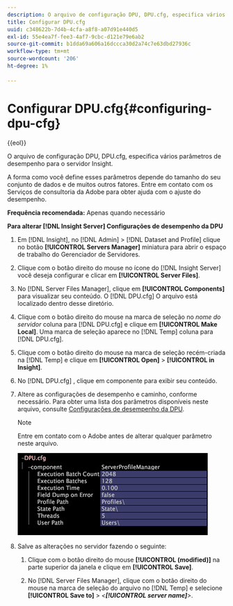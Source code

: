 ```yaml
---
description: O arquivo de configuração DPU, DPU.cfg, especifica vários parâmetros de desempenho para o servidor Insight.
title: Configurar DPU.cfg
uuid: c348622b-7d4b-4cfa-a8f8-a07d91e440d5
exl-id: 55e4ea7f-fee3-4af7-9cbc-d121e79e6ab2
source-git-commit: b1dda69a606a16dccca30d2a74c7e63dbd27936c
workflow-type: tm+mt
source-wordcount: '206'
ht-degree: 1%

---
```


# Configurar DPU.cfg{#configuring-dpu-cfg}

{{eol}}

O arquivo de configuração DPU, DPU.cfg, especifica vários parâmetros de desempenho para o servidor Insight.

A forma como você define esses parâmetros depende do tamanho do seu conjunto de dados e de muitos outros fatores. Entre em contato com os Serviços de consultoria da Adobe para obter ajuda com o ajuste do desempenho.

**Frequência recomendada:** Apenas quando necessário

**Para alterar [!DNL Insight Server] Configurações de desempenho da DPU**

1. Em [!DNL Insight], no [!DNL Admin] > [!DNL Dataset and Profile] clique no botão **[!UICONTROL Servers Manager]** miniatura para abrir o espaço de trabalho do Gerenciador de Servidores.
1. Clique com o botão direito do mouse no ícone do [!DNL Insight Server] você deseja configurar e clicar em **[!UICONTROL Server Files]**.
1. No [!DNL Server Files Manager], clique em **[!UICONTROL Components]** para visualizar seu conteúdo. O [!DNL DPU.cfg] O arquivo está localizado dentro desse diretório.
1. Clique com o botão direito do mouse na marca de seleção no *nome do servidor* coluna para [!DNL DPU.cfg] e clique em **[!UICONTROL Make Local]**. Uma marca de seleção aparece no [!DNL Temp] coluna para [!DNL DPU.cfg].
1. Clique com o botão direito do mouse na marca de seleção recém-criada na [!DNL Temp] e clique em **[!UICONTROL Open]** > **[!UICONTROL in Insight]**.
1. No [!DNL DPU.cfg] , clique em componente para exibir seu conteúdo.
1. Altere as configurações de desempenho e caminho, conforme necessário. Para obter uma lista dos parâmetros disponíveis neste arquivo, consulte [Configurações de desempenho da DPU](../../../home/c-inst-svr/c-cfg-stgs-ref/c-dpu-perf-stgs.md#concept-477c4c526de44bda84176e62266c3df1).

   >[!NOTE]
   >
   >Entre em contato com o Adobe antes de alterar qualquer parâmetro neste arquivo.

   ![](assets/cfg_DPU_egvalues.png)

1. Salve as alterações no servidor fazendo o seguinte:

   1. Clique com o botão direito do mouse **[!UICONTROL (modified)]** na parte superior da janela e clique em **[!UICONTROL Save]**.

   1. No [!DNL Server Files Manager], clique com o botão direito do mouse na marca de seleção do arquivo no [!DNL Temp] e selecione **[!UICONTROL Save to]** > *&lt;**[!UICONTROL server name]**>*.
